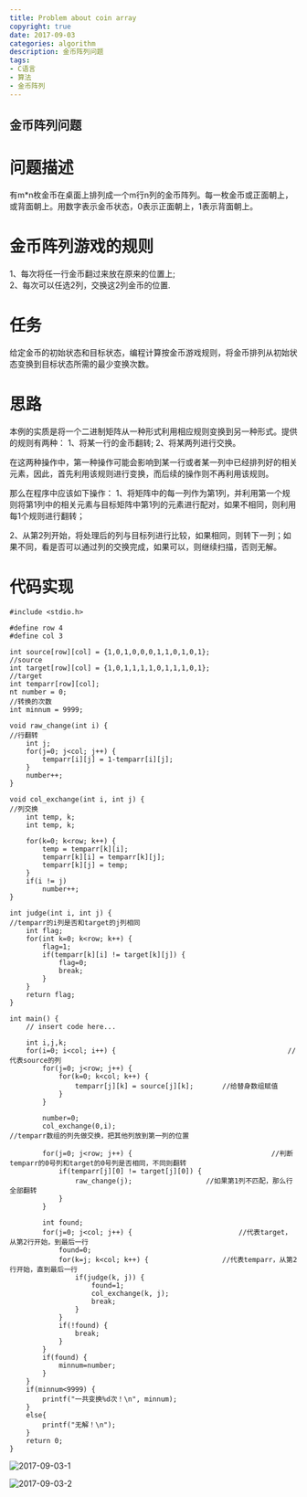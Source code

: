 ```yaml
---
title: Problem about coin array
copyright: true
date: 2017-09-03
categories: algorithm
description: 金币阵列问题
tags:
- C语言
- 算法
- 金币阵列
---
```


## 金币阵列问题
<!--more-->

# 问题描述
有m*n枚金币在桌面上排列成一个m行n列的金币阵列。每一枚金币或正面朝上，或背面朝上。用数字表示金币状态，0表示正面朝上，1表示背面朝上。


# 金币阵列游戏的规则
1、每次将任一行金币翻过来放在原来的位置上;	
2、每次可以任选2列，交换这2列金币的位置.


# 任务
给定金币的初始状态和目标状态，编程计算按金币游戏规则，将金币排列从初始状态变换到目标状态所需的最少变换次数。


# 思路
本例的实质是将一个二进制矩阵从一种形式利用相应规则变换到另一种形式。提供的规则有两种： 
1、将某一行的金币翻转; 
2、将某两列进行交换。

在这两种操作中，第一种操作可能会影响到某一行或者某一列中已经排列好的相关元素，因此，首先利用该规则进行变换，而后续的操作则不再利用该规则。
    
那么在程序中应该如下操作：
1、将矩阵中的每一列作为第1列，并利用第一个规则将第1列中的相关元素与目标矩阵中第1列的元素进行配对，如果不相同，则利用每1个规则进行翻转；
    
2、从第2列开始，将处理后的列与目标列进行比较，如果相同，则转下一列；如果不同，看是否可以通过列的交换完成，如果可以，则继续扫描，否则无解。
    

# 代码实现
```
#include <stdio.h>

#define row 4
#define col 3

int source[row][col] = {1,0,1,0,0,0,1,1,0,1,0,1};                       //source
int target[row][col] = {1,0,1,1,1,1,0,1,1,1,0,1};                       //target
int temparr[row][col];
nt number = 0;                                                         //转换的次数
int minnum = 9999;

void raw_change(int i) {                                                //行翻转
    int j;
    for(j=0; j<col; j++) {
        temparr[i][j] = 1-temparr[i][j]; 
    }
    number++;
}

void col_exchange(int i, int j) {                                       //列交换
    int temp, k;
    int temp, k;
    		
    for(k=0; k<row; k++) {
        temp = temparr[k][i];
        temparr[k][i] = temparr[k][j];
        temparr[k][j] = temp;
    }
    if(i != j)
        number++;  
}

int judge(int i, int j) {                                               //temparr的i列是否和target的j列相同
    int flag;
    for(int k=0; k<row; k++) {
        flag=1;
        if(temparr[k][i] != target[k][j]) {
            flag=0;
            break;
        }
    }    
    return flag;
}

int main() {
    // insert code here...
    		
    int i,j,k;
    for(i=0; i<col; i++) {                                        	//代表source的列
        for(j=0; j<row; j++) {
            for(k=0; k<col; k++) {
                temparr[j][k] = source[j][k];  		//给替身数组赋值
            }
        }
        
        number=0;
        col_exchange(0,i);                                  	//temparr数组的列先做交换，把其他列放到第一列的位置
        
        for(j=0; j<row; j++) {                                	//判断temparr的0号列和target的0号列是否相同，不同则翻转
            if(temparr[j][0] != target[j][0]) {
                raw_change(j);            		//如果第1列不匹配，那么行全部翻转
            }
        }
        
        int found;
        for(j=0; j<col; j++) {                    		//代表target，从第2行开始，到最后一行
            found=0;
            for(k=j; k<col; k++) {             		//代表temparr，从第2行开始，直到最后一行
                if(judge(k, j)) {  
                    found=1;
                    col_exchange(k, j);
                    break;
                }
            }
            if(!found) {
                break;
            }
        }
        if(found) {
            minnum=number;
        }
    }
    if(minnum<9999) {
        printf("一共变换%d次！\n", minnum);
    }
    else{
        printf("无解！\n");
    }
    return 0;
}
```
![2017-09-03-1](http://ovefvi4g3.bkt.clouddn.com/2017-09-03-1-1.png)

![2017-09-03-2](http://ovefvi4g3.bkt.clouddn.com/2017-09-03-2-1.png)


